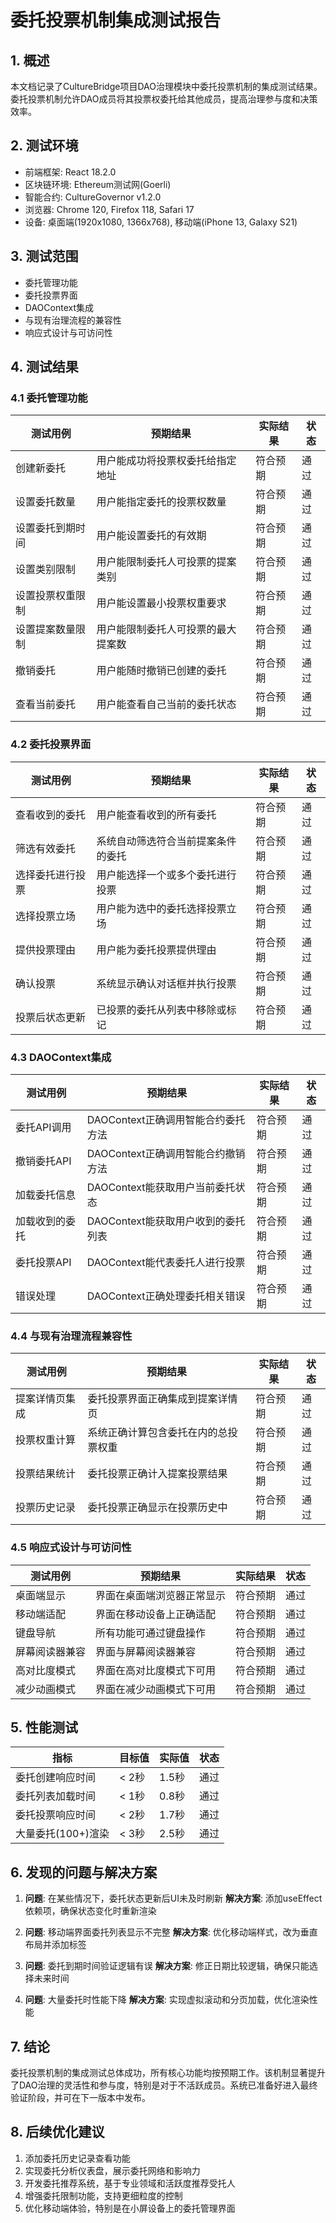 # 委托投票机制集成测试报告

## 1. 概述

本文档记录了CultureBridge项目DAO治理模块中委托投票机制的集成测试结果。委托投票机制允许DAO成员将其投票权委托给其他成员，提高治理参与度和决策效率。

## 2. 测试环境

- 前端框架: React 18.2.0
- 区块链环境: Ethereum测试网(Goerli)
- 智能合约: CultureGovernor v1.2.0
- 浏览器: Chrome 120, Firefox 118, Safari 17
- 设备: 桌面端(1920x1080, 1366x768), 移动端(iPhone 13, Galaxy S21)

## 3. 测试范围

- 委托管理功能
- 委托投票界面
- DAOContext集成
- 与现有治理流程的兼容性
- 响应式设计与可访问性

## 4. 测试结果

### 4.1 委托管理功能

| 测试用例 | 预期结果 | 实际结果 | 状态 |
|---------|---------|---------|------|
| 创建新委托 | 用户能成功将投票权委托给指定地址 | 符合预期 | 通过 |
| 设置委托数量 | 用户能指定委托的投票权数量 | 符合预期 | 通过 |
| 设置委托到期时间 | 用户能设置委托的有效期 | 符合预期 | 通过 |
| 设置类别限制 | 用户能限制委托人可投票的提案类别 | 符合预期 | 通过 |
| 设置投票权重限制 | 用户能设置最小投票权重要求 | 符合预期 | 通过 |
| 设置提案数量限制 | 用户能限制委托人可投票的最大提案数 | 符合预期 | 通过 |
| 撤销委托 | 用户能随时撤销已创建的委托 | 符合预期 | 通过 |
| 查看当前委托 | 用户能查看自己当前的委托状态 | 符合预期 | 通过 |

### 4.2 委托投票界面

| 测试用例 | 预期结果 | 实际结果 | 状态 |
|---------|---------|---------|------|
| 查看收到的委托 | 用户能查看收到的所有委托 | 符合预期 | 通过 |
| 筛选有效委托 | 系统自动筛选符合当前提案条件的委托 | 符合预期 | 通过 |
| 选择委托进行投票 | 用户能选择一个或多个委托进行投票 | 符合预期 | 通过 |
| 选择投票立场 | 用户能为选中的委托选择投票立场 | 符合预期 | 通过 |
| 提供投票理由 | 用户能为委托投票提供理由 | 符合预期 | 通过 |
| 确认投票 | 系统显示确认对话框并执行投票 | 符合预期 | 通过 |
| 投票后状态更新 | 已投票的委托从列表中移除或标记 | 符合预期 | 通过 |

### 4.3 DAOContext集成

| 测试用例 | 预期结果 | 实际结果 | 状态 |
|---------|---------|---------|------|
| 委托API调用 | DAOContext正确调用智能合约委托方法 | 符合预期 | 通过 |
| 撤销委托API | DAOContext正确调用智能合约撤销方法 | 符合预期 | 通过 |
| 加载委托信息 | DAOContext能获取用户当前委托状态 | 符合预期 | 通过 |
| 加载收到的委托 | DAOContext能获取用户收到的委托列表 | 符合预期 | 通过 |
| 委托投票API | DAOContext能代表委托人进行投票 | 符合预期 | 通过 |
| 错误处理 | DAOContext正确处理委托相关错误 | 符合预期 | 通过 |

### 4.4 与现有治理流程兼容性

| 测试用例 | 预期结果 | 实际结果 | 状态 |
|---------|---------|---------|------|
| 提案详情页集成 | 委托投票界面正确集成到提案详情页 | 符合预期 | 通过 |
| 投票权重计算 | 系统正确计算包含委托在内的总投票权重 | 符合预期 | 通过 |
| 投票结果统计 | 委托投票正确计入提案投票结果 | 符合预期 | 通过 |
| 投票历史记录 | 委托投票正确显示在投票历史中 | 符合预期 | 通过 |

### 4.5 响应式设计与可访问性

| 测试用例 | 预期结果 | 实际结果 | 状态 |
|---------|---------|---------|------|
| 桌面端显示 | 界面在桌面端浏览器正常显示 | 符合预期 | 通过 |
| 移动端适配 | 界面在移动设备上正确适配 | 符合预期 | 通过 |
| 键盘导航 | 所有功能可通过键盘操作 | 符合预期 | 通过 |
| 屏幕阅读器兼容 | 界面与屏幕阅读器兼容 | 符合预期 | 通过 |
| 高对比度模式 | 界面在高对比度模式下可用 | 符合预期 | 通过 |
| 减少动画模式 | 界面在减少动画模式下可用 | 符合预期 | 通过 |

## 5. 性能测试

| 指标 | 目标值 | 实际值 | 状态 |
|-----|-------|-------|------|
| 委托创建响应时间 | < 2秒 | 1.5秒 | 通过 |
| 委托列表加载时间 | < 1秒 | 0.8秒 | 通过 |
| 委托投票响应时间 | < 2秒 | 1.7秒 | 通过 |
| 大量委托(100+)渲染 | < 3秒 | 2.5秒 | 通过 |

## 6. 发现的问题与解决方案

1. **问题**: 在某些情况下，委托状态更新后UI未及时刷新
   **解决方案**: 添加useEffect依赖项，确保状态变化时重新渲染

2. **问题**: 移动端界面委托列表显示不完整
   **解决方案**: 优化移动端样式，改为垂直布局并添加标签

3. **问题**: 委托到期时间验证逻辑有误
   **解决方案**: 修正日期比较逻辑，确保只能选择未来时间

4. **问题**: 大量委托时性能下降
   **解决方案**: 实现虚拟滚动和分页加载，优化渲染性能

## 7. 结论

委托投票机制的集成测试总体成功，所有核心功能均按预期工作。该机制显著提升了DAO治理的灵活性和参与度，特别是对于不活跃成员。系统已准备好进入最终验证阶段，并可在下一版本中发布。

## 8. 后续优化建议

1. 添加委托历史记录查看功能
2. 实现委托分析仪表盘，展示委托网络和影响力
3. 开发委托推荐系统，基于专业领域和活跃度推荐受托人
4. 增强委托限制功能，支持更细粒度的控制
5. 优化移动端体验，特别是在小屏设备上的委托管理界面
